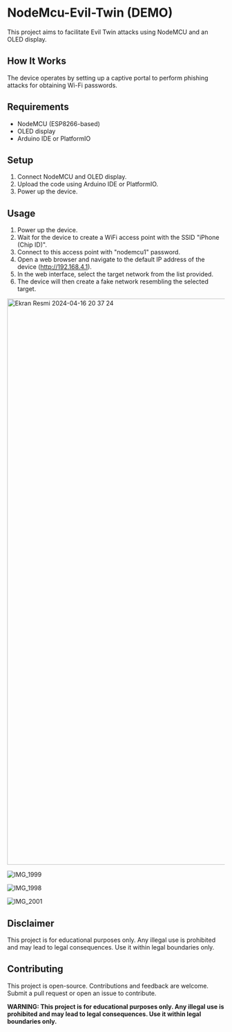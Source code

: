 # NodeMcu-Evil-Twin (DEMO)
This project aims to facilitate Evil Twin attacks using NodeMCU and an OLED display.

## How It Works

The device operates by setting up a captive portal to perform phishing attacks for obtaining Wi-Fi passwords.

## Requirements

- NodeMCU (ESP8266-based)
- OLED display
- Arduino IDE or PlatformIO

## Setup

1. Connect NodeMCU and OLED display.
2. Upload the code using Arduino IDE or PlatformIO.
3. Power up the device.

## Usage

1. Power up the device.
2. Wait for the device to create a WiFi access point with the SSID "iPhone (Chip ID)".
3. Connect to this access point with "nodemcu1" password.
4. Open a web browser and navigate to the default IP address of the device (http://192.168.4.1).
5. In the web interface, select the target network from the list provided.
6. The device will then create a fake network resembling the selected target.

<img width="1307" alt="Ekran Resmi 2024-04-16 20 37 24" src="https://github.com/batuhanturker/NodeMcu-Evil-Twin/assets/57283569/a71f7721-7c70-49ed-b112-f07990a19dff">


![IMG_1999](https://github.com/batuhanturker/NodeMcu-Evil-Twin/assets/57283569/357f10e8-8e66-47db-b2df-c3499d681a21)


![IMG_1998](https://github.com/batuhanturker/NodeMcu-Evil-Twin/assets/57283569/c334d9c7-0bd2-422d-9a2c-1b19c1ecbb0b)


![IMG_2001](https://github.com/batuhanturker/NodeMcu-Evil-Twin/assets/57283569/616d37c2-ff1f-4f58-90b1-28e8be18bfb7)

## Disclaimer

This project is for educational purposes only. Any illegal use is prohibited and may lead to legal consequences. Use it within legal boundaries only.

## Contributing

This project is open-source. Contributions and feedback are welcome. Submit a pull request or open an issue to contribute.

**WARNING: This project is for educational purposes only. Any illegal use is prohibited and may lead to legal consequences. Use it within legal boundaries only.**

